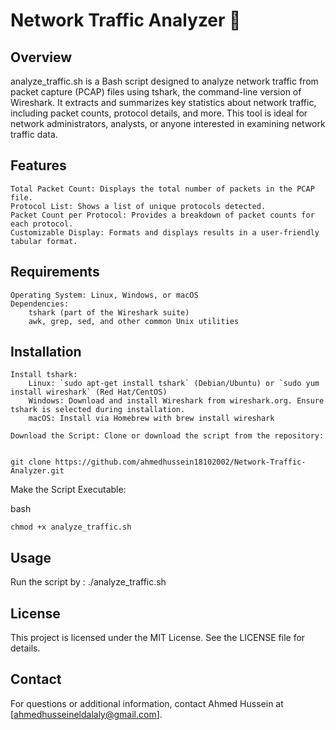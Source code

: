 # Network Traffic Analyzer 🚀

## Overview

analyze_traffic.sh is a Bash script designed to analyze network traffic from packet capture (PCAP) files using tshark, the command-line version of Wireshark. It extracts and summarizes key statistics about network traffic, including packet counts, protocol details, and more. This tool is ideal for network administrators, analysts, or anyone interested in examining network traffic data.

## Features

    Total Packet Count: Displays the total number of packets in the PCAP file.
    Protocol List: Shows a list of unique protocols detected.
    Packet Count per Protocol: Provides a breakdown of packet counts for each protocol.
    Customizable Display: Formats and displays results in a user-friendly tabular format.

## Requirements

    Operating System: Linux, Windows, or macOS
    Dependencies:
        tshark (part of the Wireshark suite)
        awk, grep, sed, and other common Unix utilities


## Installation

    Install tshark:
        Linux: `sudo apt-get install tshark` (Debian/Ubuntu) or `sudo yum install wireshark` (Red Hat/CentOS)
        Windows: Download and install Wireshark from wireshark.org. Ensure tshark is selected during installation.
        macOS: Install via Homebrew with brew install wireshark

    Download the Script: Clone or download the script from the repository:


    git clone https://github.com/ahmedhussein18102002/Network-Traffic-Analyzer.git

Make the Script Executable:

bash

    chmod +x analyze_traffic.sh


## Usage

Run the script by : ./analyze_traffic.sh

## License

This project is licensed under the MIT License. See the LICENSE file for details.

## Contact

For questions or additional information, contact Ahmed Hussein at [ahmedhusseineldalaly@gmail.com].
